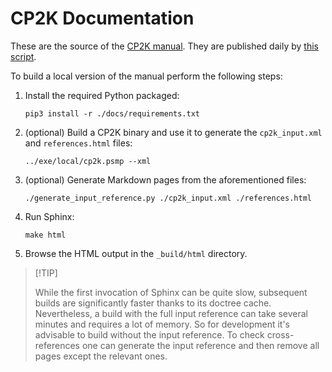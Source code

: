 # CP2K Documentation

These are the source of the [CP2K manual](https://manual.cp2k.org/trunk). They are published daily
by [this script](../tools/docker/scripts/test_manual.sh).

To build a local version of the manual perform the following steps:

1. Install the required Python packaged:

   `pip3 install -r ./docs/requirements.txt`

1. (optional) Build a CP2K binary and use it to generate the `cp2k_input.xml` and `references.html`
   files:

   `../exe/local/cp2k.psmp --xml`

1. (optional) Generate Markdown pages from the aforementioned files:

   `./generate_input_reference.py ./cp2k_input.xml ./references.html`

1. Run Sphinx:

   `make html`

1. Browse the HTML output in the `_build/html` directory.

> \[!TIP\]
>
> While the first invocation of Sphinx can be quite slow, subsequent builds are significantly faster
> thanks to its doctree cache. Nevertheless, a build with the full input reference can take several
> minutes and requires a lot of memory. So for development it's advisable to build without the input
> reference. To check cross-references one can generate the input reference and then remove all
> pages except the relevant ones.
